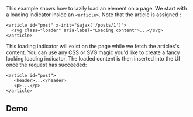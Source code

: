 This example shows how to lazily load an element on a page.
We start with a loading indicator inside an `<article>`. Note that the article is assigned :
```
<article id="post" x-init="$ajax('/posts/1')">  
  <svg class="loader" aria-label="Loading content">...</svg>  
</article>
```
This loading indicator will exist on the page while we fetch the articles's content. You can use any CSS or SVG magic you'd like to create a fancy looking loading indicator.
The loaded content is then inserted into the UI once the request has succeeded:
```
<article id="post">  
   <header>...</header>  
   <p>...</p>  
</article>
```


## Demo